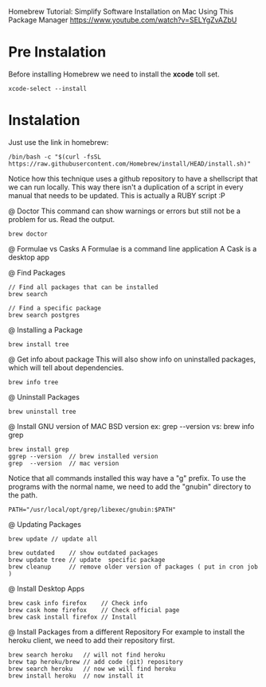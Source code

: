 Homebrew Tutorial: Simplify Software Installation on Mac Using This Package Manager
https://www.youtube.com/watch?v=SELYgZvAZbU


# Pre Instalation
Before installing Homebrew we need to install the **xcode** toll set.
```
xcode-select --install
```
# Instalation
Just use the link in homebrew:
```
/bin/bash -c "$(curl -fsSL https://raw.githubusercontent.com/Homebrew/install/HEAD/install.sh)"
```
Notice how this technique uses a github repository to have a shellscript that we can run locally.
This way there isn't a duplication of a script in every manual that needs to be updated.
This is actually a RUBY script :P

@ Doctor
This command can show warnings or errors but still not be a problem for us.
Read the output.
```
brew doctor
```

@ Formulae vs Casks
A Formulae is a command line application
A Cask is a desktop app

@ Find Packages
```
// Find all packages that can be installed
brew search

// Find a specific package
brew search postgres
```

@ Installing a Package
```
brew install tree
```

@ Get info about package
This will also show info on uninstalled packages, which will tell about dependencies.
```
brew info tree
```

@ Uninstall Packages
```
brew uninstall tree
```

@ Install GNU version of MAC BSD version
ex: grep --version
vs: brew info grep

```
brew install grep
ggrep --version  // brew installed version
grep  --version  // mac version
```

Notice that all commands installed this way have a "g" prefix.
To use the programs with the normal name, we need to add the "gnubin" directory to the path.
```
PATH="/usr/local/opt/grep/libexec/gnubin:$PATH"
```

@ Updating Packages
```
brew update // update all

brew outdated    // show outdated packages
brew update tree // update  specific package
brew cleanup     // remove older version of packages ( put in cron job )
```

@ Install Desktop Apps
```
brew cask info firefox    // Check info
brew cask home firefox    // Check official page
brew cask install firefox // Install
```

@ Install Packages from a different Repository
For example to install the heroku client, we need to add their repository first. 

```
brew search heroku   // will not find heroku
brew tap heroku/brew // add code (git) repository
brew search heroku   // now we will find heroku
brew install heroku  // now install it
```
















